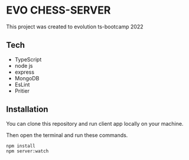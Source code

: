 # EVO CHESS-SERVER

This project was created to evolution ts-bootcamp 2022

## Tech

 - TypeScript
 - node js
 - express
 - MongoDB
 - EsLint
 - Pritier


## Installation

You can clone this repository and run client app locally on your machine.

Then open the terminal and run these commands.

```
npm install
npm server:watch
```
